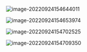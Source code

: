 ![image-20220924154644011](https://manv-typora.oss-cn-hangzhou.aliyuncs.com/typora-imgimage-20220924154644011.png)

![image-20220924154653974](https://manv-typora.oss-cn-hangzhou.aliyuncs.com/typora-imgimage-20220924154653974.png)

![image-20220924154702525](https://manv-typora.oss-cn-hangzhou.aliyuncs.com/typora-imgimage-20220924154702525.png)

![image-20220924154709350](https://manv-typora.oss-cn-hangzhou.aliyuncs.com/typora-imgimage-20220924154709350.png)
